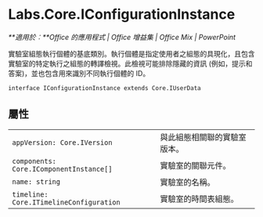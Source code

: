 
# Labs.Core.IConfigurationInstance

 _**適用於︰**Office 的應用程式 | Office 增益集 | Office Mix | PowerPoint_

實驗室組態執行個體的基底類別。執行個體是指定使用者之組態的具現化，且包含實驗室的特定執行之組態的轉譯檢視。此檢視可能排除隱藏的資訊 (例如，提示和答案)，並也包含用來識別不同執行個體的 ID。

```
interface IConfigurationInstance extends Core.IUserData
```


## 屬性


|||
|:-----|:-----|
| `appVersion: Core.IVersion`|與此組態相關聯的實驗室版本。|
| `components: Core.IComponentInstance[]`|實驗室的關聯元件。|
| `name: string`|實驗室的名稱。|
| `timeline: Core.ITimelineConfiguration`|實驗室的時間表組態。|
